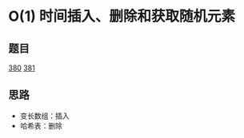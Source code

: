 # O(1) 时间插入、删除和获取随机元素

## 题目

[380](../../solution/380.md)
[381](../../solution/381.md)

## 思路

- 变长数组：插入
- 哈希表：删除
